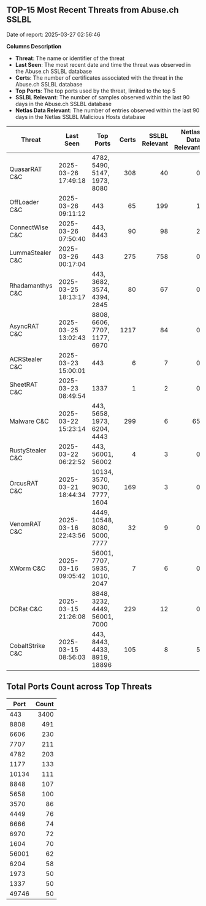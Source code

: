 ## TOP-15 Most Recent Threats from Abuse.ch SSLBL
Date of report: 2025-03-27 02:56:46

**Columns Description**
- **Threat**: The name or identifier of the threat
- **Last Seen**: The most recent date and time the threat was observed in the Abuse.ch SSLBL database
- **Certs**: The number of certificates associated with the threat in the Abuse.ch SSLBL database
- **Top Ports**: The top ports used by the threat, limited to the top 5
- **SSLBL Relevant**: The number of samples observed within the last 90 days in the Abuse.ch SSLBL database
- **Netlas Data Relevant**: The number of entries observed within the last 90 days in the Netlas SSLBL Malicious Hosts database



| Threat                     | Last Seen           | Top Ports          | Certs        | SSLBL Relevant   | Netlas Data Relevant  |
|----------------------------|---------------------|--------------------|-------------:|-----------------:|----------------------:|
| QuasarRAT C&C              | 2025-03-26 17:49:18 | 4782, 5490, 5147, 1973, 8080 | 308 | 40 | 0 |
| OffLoader C&C              | 2025-03-26 09:11:12 | 443 | 65 | 199 | 1 |
| ConnectWise C&C            | 2025-03-26 07:50:40 | 443, 8443 | 90 | 98 | 2 |
| LummaStealer C&C           | 2025-03-26 00:17:04 | 443 | 275 | 758 | 0 |
| Rhadamanthys C&C           | 2025-03-25 18:13:17 | 443, 3682, 3574, 4394, 2845 | 80 | 67 | 0 |
| AsyncRAT C&C               | 2025-03-25 13:02:43 | 8808, 6606, 7707, 1177, 6970 | 1217 | 84 | 0 |
| ACRStealer C&C             | 2025-03-23 15:00:01 | 443 | 6 | 7 | 0 |
| SheetRAT C&C               | 2025-03-23 08:49:54 | 1337 | 1 | 2 | 0 |
| Malware C&C                | 2025-03-22 15:23:14 | 443, 5658, 1973, 6204, 4443 | 299 | 6 | 65 |
| RustyStealer C&C           | 2025-03-22 06:22:52 | 443, 56001, 56002 | 4 | 3 | 0 |
| OrcusRAT C&C               | 2025-03-21 18:44:34 | 10134, 3570, 9030, 7777, 1604 | 169 | 3 | 0 |
| VenomRAT C&C               | 2025-03-16 22:43:56 | 4449, 10548, 8080, 5000, 7777 | 32 | 9 | 0 |
| XWorm C&C                  | 2025-03-16 09:05:42 | 56001, 7707, 5935, 1010, 2047 | 7 | 6 | 0 |
| DCRat C&C                  | 2025-03-15 21:26:08 | 8848, 3232, 4449, 56001, 7000 | 229 | 12 | 0 |
| CobaltStrike C&C           | 2025-03-15 08:56:03 | 443, 8443, 4433, 8919, 18896 | 105 | 8 | 5 |

## Total Ports Count across Top Threats
| Port       | Count      |
|------------|-----------:|
| 443 | 3400 |
| 8808 | 491 |
| 6606 | 230 |
| 7707 | 211 |
| 4782 | 203 |
| 1177 | 133 |
| 10134 | 111 |
| 8848 | 107 |
| 5658 | 100 |
| 3570 | 86 |
| 4449 | 76 |
| 6666 | 74 |
| 6970 | 72 |
| 1604 | 70 |
| 56001 | 62 |
| 6204 | 58 |
| 1973 | 50 |
| 1337 | 50 |
| 49746 | 50 |